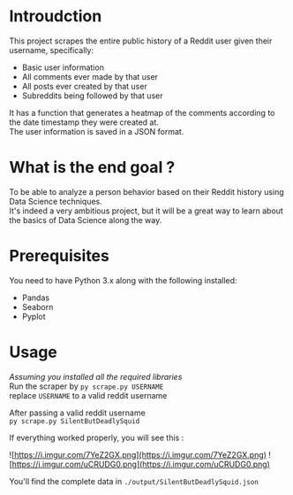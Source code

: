 # Introudction
This project scrapes the entire public history of a Reddit user given their username,
specifically:
- Basic user information
- All comments ever made by that user
- All posts ever created by that user
- Subreddits being followed by that user

It has a function that generates a heatmap of the comments according to the date timestamp they were created at.\
The user information is saved in a JSON format.
# What is the end goal ?
To be able to analyze a person behavior based on their Reddit history using Data Science techniques.\
It's indeed a very ambitious project, but it will be a great way to learn about the basics of Data Science along the way.

# Prerequisites
You need to have Python 3.x along with the following installed:
- Pandas
- Seaborn
- Pyplot 

# Usage
*Assuming you installed all the required libraries*\
Run the scraper by `py scrape.py USERNAME`\
replace `USERNAME` to a valid reddit username

After passing a valid reddit username\
`py scrape.py SilentButDeadlySquid`

If everything worked properly, you will see this :

![https://i.imgur.com/7YeZ2GX.png](https://i.imgur.com/7YeZ2GX.png)
![https://i.imgur.com/uCRUDG0.png](https://i.imgur.com/uCRUDG0.png)

You'll find the complete data in `./output/SilentButDeadlySquid.json`
